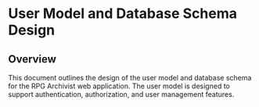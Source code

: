 # User Model and Database Schema Design

## Overview

This document outlines the design of the user model and database schema for the RPG Archivist web application. The user model is designed to support authentication, authorization, and user management features.
